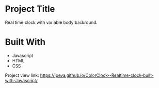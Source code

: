 # Project Title
Real time clock with variable body backround.

# Built With
- Javascript
- HTML
- CSS

Project view link:
https://ipeva.github.io/ColorClock--Realtime-clock-built-with-Javascript/
